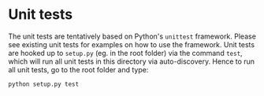 # Unit tests

The unit tests are tentatively based on Python's `unittest` framework. Please see existing unit tests for examples on
how to use the framework. Unit tests are hooked up to `setup.py` (eg. in the root folder) via the command `test`, which
will run all unit tests in this directory via auto-discovery. Hence to run all unit tests, go to the root folder and
type:

```
python setup.py test
```
